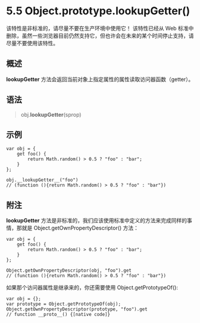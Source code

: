 # 5.5 Object.prototype.__lookupGetter__()

该特性是非标准的，请尽量不要在生产环境中使用它！
该特性已经从 Web 标准中删除，虽然一些浏览器目前仍然支持它，但也许会在未来的某个时间停止支持，请尽量不要使用该特性。

## 概述

__lookupGetter__ 方法会返回当前对象上指定属性的属性读取访问器函数（getter）。

## 语法

> obj.__lookupGetter__(sprop)

## 示例

```JS
var obj = {
    get foo() {
        return Math.random() > 0.5 ? "foo" : "bar";
    }
};

obj.__lookupGetter__("foo") 
// (function (){return Math.random() > 0.5 ? "foo" : "bar"})
```

## 附注

__lookupGetter__ 方法是非标准的，我们应该使用标准中定义的方法来完成同样的事情，那就是 Object.getOwnPropertyDescriptor() 方法：

```JS
var obj = {
    get foo() {
        return Math.random() > 0.5 ? "foo" : "bar";
    }
};

Object.getOwnPropertyDescriptor(obj, "foo").get
// (function (){return Math.random() > 0.5 ? "foo" : "bar"})
```

如果那个访问器属性是继承来的，你还需要使用 Object.getPrototypeOf():

```JS
var obj = {};
var prototype = Object.getPrototypeOf(obj);
Object.getOwnPropertyDescriptor(prototype, "foo").get 
// function __proto__() {[native code]}
```